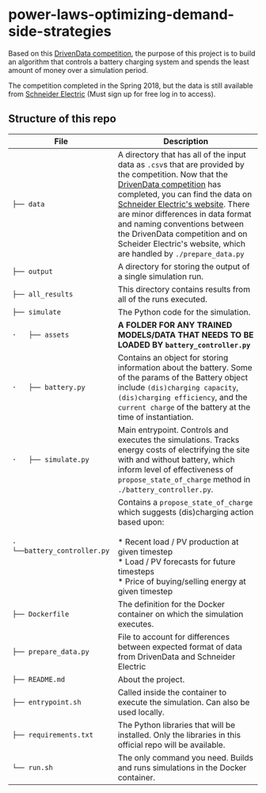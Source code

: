 # power-laws-optimizing-demand-side-strategies

Based on this [DrivenData competition](https://www.drivendata.org/competitions/53/optimize-photovoltaic-battery/page/104/), the purpose of this project is to build an algorithm that controls a battery charging system and spends the least amount of money over a simulation period.

The competition completed in the Spring 2018, but the data is still available from [Schneider Electric](https://data.exchange.se.com/explore/dataset/power-laws-optimizing-demand-side-strategies-training-data/information/?disjunctive.site_id) (Must sign up for free log in to access).


## Structure of this repo

File | Description |
---- | ----- |
`├── data` | A directory that has all of the input data as `.csv`s that are provided by the competition. Now that the [DrivenData competition](https://github.com/drivendataorg/power-laws-optimization) has completed, you can find the data on [Schneider Electric's website](https://data.exchange.se.com/explore/dataset/power-laws-optimizing-demand-side-strategies-training-data/information/?disjunctive.site_id). There are minor differences in data format and naming conventions between the DrivenData competition and on Scheider Electric's website, which are handled by `./prepare_data.py` |
`├── output` | A directory for storing the output of a single simulation run. |
`├── all_results` | This directory contains results from all of the runs executed. |
`├── simulate` | The Python code for the simulation. |
`·   ├── assets` | **A FOLDER FOR ANY TRAINED MODELS/DATA THAT NEEDS TO BE LOADED BY `battery_controller.py`** |
`·   ├── battery.py` | Contains an object for storing information about the battery. Some of the params of the Battery object include `(dis)charging capacity`, `(dis)charging efficiency`, and the `current charge` of the battery at the time of instantiation. |
`·   ├── simulate.py` | Main entrypoint. Controls and executes the simulations. Tracks energy costs of electrifying the site with and without battery, which inform level of effectiveness of `propose_state_of_charge` method in `./battery_controller.py`. |
`·   └──battery_controller.py` | Contains a `propose_state_of_charge` which suggests (dis)charging action based upon: <br></br>* Recent load / PV production at given timestep<br/>* Load / PV forecasts for future timesteps<br/>* Price of buying/selling energy at given timestep |
`├── Dockerfile` | The definition for the Docker container on which the simulation executes. |
`├── prepare_data.py` | File to account for differences between expected format of data from DrivenData and Schneider Electric |
`├── README.md` | About the project. |
`├── entrypoint.sh` | Called inside the container to execute the simulation. Can also be used locally. |
`├── requirements.txt` | The Python libraries that will be installed. Only the libraries in this official repo will be available. |
`└── run.sh` | The only command you need. Builds and runs simulations in the Docker container. |